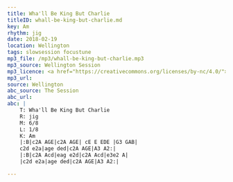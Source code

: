 ```yaml
---
title: Wha'll Be King But Charlie
titleID: whall-be-king-but-charlie.md
key: Am
rhythm: jig
date: 2018-02-19
location: Wellington
tags: slowsession focustune
mp3_file: /mp3/whall-be-king-but-charlie.mp3
mp3_source: Wellington Session
mp3_licence: <a href="https://creativecommons.org/licenses/by-nc/4.0/">CC-BY-NC-4.0</a>
mp3_url:
source: Wellington
abc_source: The Session
abc_url:
abc: |
    T: Wha'll Be King But Charlie
    R: jig
    M: 6/8
    L: 1/8
    K: Am
    |:B|c2A AGE|c2A AGE| cE E EDE |G3 GAB|
    c2d e2a|age ded|c2A AGE|A3 A2:|
    |:B|c2A Acd|eag e2d|c2A Acd|e3e2 A|
    |c2d e2a|age ded|c2A AGE|A3 A2:|

---
```

